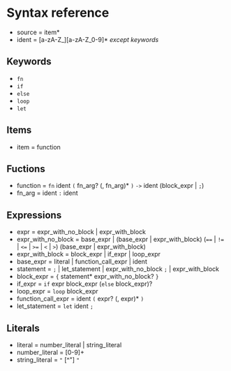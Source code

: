# Syntax reference

- source = item*
- ident = [a-zA-Z_][a-zA-Z_0-9]* _except keywords_

## Keywords

- `fn`
- `if`
- `else`
- `loop`
- `let`

## Items

- item = function

## Fuctions

- function = `fn` ident `(` fn_arg? (, fn_arg)* `)` `->` ident (block_expr | `;`)
- fn_arg = ident `:` ident

## Expressions

- expr = expr_with_no_block | expr_with_block
- expr_with_no_block = base_expr | (base_expr | expr_with_block) (`==` | `!=` | `<=` | `>=` | `<` | `>`) (base_expr | expr_with_block)
- expr_with_block = block_expr | if_expr | loop_expr
- base_expr = literal | function_call_expr | ident
- statement = `;` | let_statement | expr_with_no_block `;` | expr_with_block
- block_expr = `{` statement* expr_with_no_block? `}`
- if_expr = `if` expr block_expr (`else` block_expr)?
- loop_expr = `loop` block_expr
- function_call_expr = ident `(` expr? (, expr)* `)`
- let_statement = `let` ident `;`

## Literals

- literal = number_literal | string_literal
- number_literal = [0-9]+
- string_literal = `"` [^"] `"`
